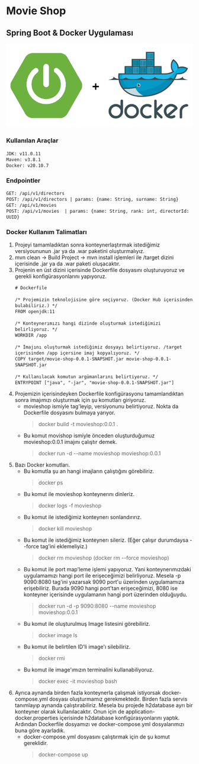 # Movie Shop

## Spring Boot & Docker Uygulaması

![](spring-boot-docker.png)

### Kullanılan Araçlar

```
JDK: v11.0.11
Maven: v3.8.1
Docker: v20.10.7
```

### Endpointler

```
GET: /api/v1/directors
POST: /api/v1/directors | params: {name: String, surname: String}
GET: /api/v1/movies
POST: /api/v1/movies  | params: {name: String, rank: int, directorId: UUID}
```

### Docker Kullanım Talimatları

1. Projeyi tamamladıktan sonra konteynerlaştırmak istediğimiz versiyoununun .jar ya da .war paketini oluşturmalıyız.
2. mvn clean -> Build Project -> mvn install işlemleri ile /target dizini içerisinde .jar ya da .war paketi oluşacaktır.
3. Projenin en üst dizini içerisinde Dockerfile dosyasını oluşturuyoruz ve gerekli konfigürasyonlarını yapıyoruz.
    ```
    # Dockerfile
    
    /* Projemizin teknolojisine göre seçiyoruz. (Docker Hub içerisinden bulabiliriz.) */ 
    FROM openjdk:11
    
    /* Konteynerımızı hangi dizinde oluşturmak istediğimizi belirliyoruz. */
    WORKDIR /app
    
    /* İmajını oluşturmak istediğimiz dosyayı belirtiyoruz. /target içerisinden /app içersine imaj kopyalıyoruz. */
    COPY target/movie-shop-0.0.1-SNAPSHOT.jar movie-shop-0.0.1-SNAPSHOT.jar
    
    /* Kullanılacak komutun argümanlarını belirtiyoruz. */
    ENTRYPOINT ["java", "-jar", "movie-shop-0.0.1-SNAPSHOT.jar"]
    ```
4. Projemizin içerisindeyken Dockerfile konfigürasyonu tamamlandıktan sonra imajımızı oluşturmak için şu komutları
   giriyoruz.
    - movieshop ismiyle tag'leyip, versiyonunu belirtiyoruz. Nokta da Dockerfile dosyasını bulmaya yarıyor.
        > docker build -t movieshop:0.0.1 .
    - Bu komut movishop ismiyle önceden oluşturduğumuz movieshop:0.0.1 imajını çalıştır demek.
        > docker run -d --name movieshop movieshop:0.0.1
5. Bazı Docker komutları.
    - Bu komutla şu an hangi imajların çalıştığını görebiliriz.
        > docker ps
    - Bu komut ile movieshop konteynerını dinleriz.
        > docker logs -f movieshop
    - Bu komut ile istediğimiz konteynerı sonlandırırız.
        > docker kill movieshop
    - Bu komut ile istediğimiz konteynerı sileriz. (Eğer çalışır durumdaysa --force tag'ini eklemeliyiz.)
        > docker rm movieshop (docker rm --force movieshop)
    - Bu komut ile port map'leme işlemi yapıyoruz. Yani konteynerımızdaki uygulamamızı hangi port ile erişeceğimizi
    belirliyoruz. Mesela -p 9090:8080 tag'ini yazarsak 9090 port'u üzerinden uygulamamıza erişebiliriz.
    Burada 9090 hangi port'tan erişeceğimizi, 8080 ise konteyner içerisinde uygulamanın hangi port üzerinden olduğuydu.
        > docker run -d -p 9090:8080 --name movieshop movieshop:0.0.1
    - Bu komut ile oluşturulmuş Image listesini görebiliriz.
        > docker image ls
    - Bu komut ile belirtilen ID'li image'ı silebiliriz.
        > docker rmi <ImageID>
    - Bu komut ile image'ımızın terminalini kullanabiliyoruz.
        > docker exec -it movieshop bash
6. Ayrıca aynanda birden fazla konteynerla çalışmak istiyorsak docker-compose.yml dosyası oluşturmamız gerekmektedir.
Birden fazla servis tanımlayıp aynanda çalıştırabiliriz. Mesela bu projede h2database ayrı bir konteyner olarak
kullanılacaktır. Onun için de application-docker.properties içerisinde h2database konfigürasyonlarını yaptık. Ardından
Dockerfile dosyamızı ve docker-compose.yml dosyalarımızı buna göre ayarladık.
    - docker-compose.yml dosyasını çalıştırmak için de şu komut gereklidir.
        > docker-compose up
